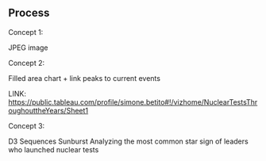 ## Process

Concept 1:

JPEG image

Concept 2:

Filled area chart + link peaks to current events

LINK: https://public.tableau.com/profile/simone.betito#!/vizhome/NuclearTestsThroughouttheYears/Sheet1

Concept 3:

D3 Sequences Sunburst
Analyzing the most common star sign of leaders who launched nuclear tests
